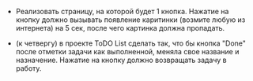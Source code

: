 - Реализовать страницу, на которой будет 1 кнопка. Нажатие на кнопку должно вызывать появление каритинки (возмите любую из интернета) на 5 сек, после чего картинка должна пропадать.

- (к четвергу) в проекте ToDO List сделать так, что бы кнопка "Done" после отметки задачи как выполненной, меняла свое название и назначение. Нажатие на кнопку должно возвращать задачу в работу. 
